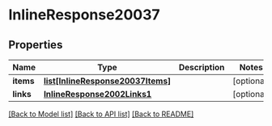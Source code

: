 # InlineResponse20037

## Properties
Name | Type | Description | Notes
------------ | ------------- | ------------- | -------------
**items** | [**list[InlineResponse20037Items]**](InlineResponse20037Items.md) |  | [optional] 
**links** | [**InlineResponse2002Links1**](InlineResponse2002Links1.md) |  | [optional] 

[[Back to Model list]](../README.md#documentation-for-models) [[Back to API list]](../README.md#documentation-for-api-endpoints) [[Back to README]](../README.md)


